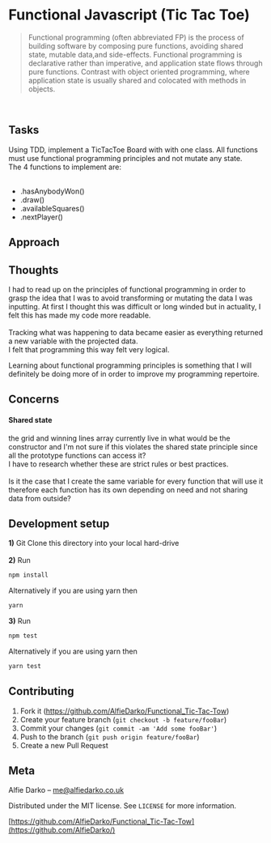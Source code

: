 # Functional Javascript (Tic Tac Toe)

>Functional programming (often abbreviated FP) is the process of building software by composing pure functions, avoiding shared state, mutable data,and side-effects. Functional programming is declarative rather than imperative, and application state flows through pure functions. Contrast with object oriented programming, where application state is usually shared and colocated with methods in objects.

<br>

## Tasks
Using TDD, implement a TicTacToe Board with with one class. All functions must use functional programming principles and not mutate any state. <br>
The 4 functions to implement are:<br><br>

- .hasAnybodyWon()<br>
- .draw()<br>
- .availableSquares()<br>
- .nextPlayer()


## Approach

## Thoughts
I had to read up on the principles of functional programming in order to grasp the idea that I was to avoid
transforming or mutating the data I was inputting. At first I thought this was difficult or long winded but in actuality, I felt this has made my code more readable.<br><br> Tracking what was happening to data became easier as everything returned a new variable with the projected data.
<br> I felt that programming this way felt very logical.

Learning about functional programming principles is something that I will definitely be doing more of in order to improve my programming repertoire.

## Concerns
#### Shared state
the grid and winning lines array currently live in what would be the constructor and I'm not sure if this violates the shared state principle since all the prototype functions can access it?
<br> I have to research whether these are strict rules or best practices. <br> <br> Is it the case that I create the same variable for every function that will use it therefore each function has its own depending on need and not sharing data from outside?

## Development setup
<b>1)</b> Git Clone this directory into your local hard-drive<br><br>
<b>2)</b> Run  
```sh
npm install
```
Alternatively if you are using yarn then
```sh
yarn
```

<b>3)</b> Run  
```sh
npm test
```
Alternatively if you are using yarn then
```sh
yarn test
```

## Contributing

1. Fork it (<https://github.com/AlfieDarko/Functional_Tic-Tac-Tow>)
2. Create your feature branch (`git checkout -b feature/fooBar`)
3. Commit your changes (`git commit -am 'Add some fooBar'`)
4. Push to the branch (`git push origin feature/fooBar`)
5. Create a new Pull Request

## Meta

Alfie Darko – me@alfiedarko.co.uk

Distributed under the MIT license. See ``LICENSE`` for more information.

[https://github.com/AlfieDarko/Functional_Tic-Tac-Tow](https://github.com/AlfieDarko/)
